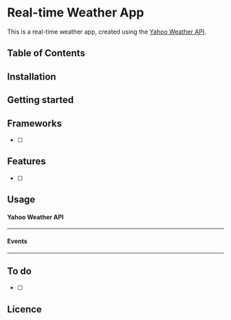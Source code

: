# Real-time Weather App

<!-- ![Preview](screenshots/preview.png) -->

This is a real-time weather app, created using the [Yahoo Weather API](https://developer.yahoo.com/weather/).

## Table of Contents

## Installation

## Getting started

## Frameworks

* [ ]

## Features

* [ ]

## Usage

#### Yahoo Weather API
---

#### Events
---

<!-- #### Database
--- -->

## To do

* [ ]

## Licence
